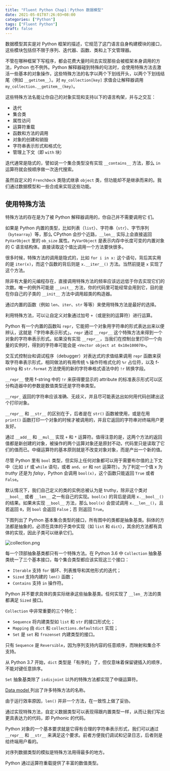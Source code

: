 ```yaml
---
title: "Fluent Python Chap1：Python 数据模型"
date: 2021-05-01T07:26:03+08:00
categories: ["Python"]
tags: ["Fluent Python"]
draft: false
---
```


数据模型其实是对 Python 框架的描述，它规范了这门语言自身构建模块的接口，这些模块包括但不限于序列、迭代器、函数、类和上下文管理器。

不管在哪种框架下写程序，都会花费大量时间去实现那些会被框架本身调用的方法，Python 也不例外。Python 解释器碰到特殊的句法时，会使用特殊方法去激活一些基本的对象操作，这些特殊方法的名字以两个下划线开头，以两个下划线结尾（例如 `__getitem__`）。对 `my_collection[key]` 求值会让解释器调用 `my_collection.__getitem__(key)`。

<!--more-->

这些特殊方法名能让你自己的对象实现和支持以下的语言构架，并与之交互：

- 迭代
-  集合类
-  属性访问
-  运算符重载
-  函数和方法的调用
-  对象的创建和销毁
-  字符串表示形式和格式化
-  管理上下文（即 `with` 块）

迭代通常是隐式的，譬如说一个集合类型没有实现 `__contains__` 方法，那么 `in` 运算符就会按顺序做一次迭代搜索。

虽然自定义的 `FrenchDeck` 类隐式继承 `object` 类，但功能却不是继承而来的。我们通过数据模型和一些合成来实现这些功能。

## 使用特殊方法

特殊方法的存在是为了被 Python 解释器调用的，你自己并不需要调用它
们。

如果是 Python 内置的类型，比如列表（`list`）、字符串（`str`）、字节序列（`bytearray`）等，那么 CPython 会抄个近路，`__len__` 实际上会直接返回 `PyVarObject` 里的 `ob_size` 属性。`PyVarObject` 是表示内存中长度可变的内置对象的 C 语言结构体。直接读取这个值比调用一个方法要快很多。

很多时候，特殊方法的调用是隐式的，比如 `for i in x:` 这个语句，背后其实用的是 `iter(x)`，而这个函数的背后则是 `x.__iter__()` 方法。当然前提是 `x` 实现了这个方法。

除非有大量的元编程存在，直接调用特殊方法的频率应该远远低于你去实现它们的次数。唯一的例外可能是 `__init__` 方法，你的代码里可能经常会用到它，目的是在你自己的子类的 `__init__` 方法中调用超类的构造器。

通过内置的函数（例如 `len`、`iter`、`str` 等等）来使用特殊方法是最好的选择。

利用特殊方法，可以让自定义对象通过加号 `+`（或是别的运算符）进行运算。

Python 有一个内置的函数叫 `repr`，它能把一个对象用字符串的形式表达出来以便辨认，这就是「字符串表示形式」。`repr` 通过 `__repr__` 这个特殊方法来得到一个对象的字符串表示形式。如果没有实现 `__repr__`，当我们在控制台里打印一个向量的实例时，得到的字符串可能会是 `<Vector object at 0x10e100070>`。

交互式控制台和调试程序（debugger）对表达式的求值结果调用 `repr` 函数来获取字符串表示形式，相同做法的有用传统 `%` 操作符格式化的 `%r` 占位符，以及 f-string 和 `str.format` 方法使用的新的字符串格式语法中的 `!r` 转换字段。

`__repr__` 使用 f-string 中的 `!r` 来获得要显示的 attribute 的标准表示形式可以区分构造器中的参数是数值类型还是字符串类型。

`__repr_` 返回的字符串应该准确、无歧义，并且尽可能表达出如何用代码创建出这个打印对象。

`__repr__` 和 `__str__` 的区别在于，后者是在 `str()` 函数被使用，或是在用 `print()` 函数打印一个对象的时候才被调用的，并且它返回的字符串对终端用户更友好。

通过 `__add__` 和 `__mul__` 实现 `+` 和 `*` 运算符。值得注意的是，这两个方法的返回值都是新创建的对象，被操作的两个运算对象还是原封不动，代码里只是读取了它们的值而已。中缀运算符的基本原则就是不改变对象对象，而是产出一个新的值。

尽管 Python 里有 `bool` 类型，但实际上任何对象都可以用于需要布尔值的上下文中（比如 `if` 或 `while` 语句，或者 `and`、`or` 和 `not` 运算符）。为了判定一个值 x 为 *truthy* 还是为 *falsy*，Python 会调用 `bool(x)`，这个函数只能返回 `True` 或者 `False`。

默认情况下，我们自己定义的类的实例总被认为是 truthy，除非这个类对 `__bool__` 或者 `__len__` 之一有自己的实现。`bool(x)` 的背后是调用 `x.__bool__()` 的结果。如果未实现 `__bool__` 方法，那么 `bool(x)` 会尝试调用 `x.__len__()`，且若返回 `0`，则 `bool` 会返回 `False`；否
则返回 `True`。

下图列出了 Python 基本集合类型的接口，所有图中的类都是抽象基类。斜体的方法都是抽象的，必须在具体的子类中实现（如 `list` 和 `dict`），其余的方法都有具体的实现，因此子类可以继承它们。

![collection.png](https://i.loli.net/2021/05/01/y3AQsqlY4wIRL7X.png)

每一个顶部抽象基类都只有一个特殊方法。在 Python 3.6 中 `Collection` 抽象基类统一了三个基本接口，每个集合类型都应该实现这三个接口：

- `Iterable` 支持 `for` 循环、列表推导和其他形式的迭代；
- `Sized` 支持内建的 `len()` 函数；
- `Contains` 支持 `in` 操作符。

Python 并不要求具体的类实际继承这些抽象基类。任何实现了 `__len_` 方法的类都满足 `Sized` 接口。

`Collection` 中非常重要的三个特化：

- `Sequence` 将内建类型如 `list` 和 `str` 的接口形式化；
- `Mapping` 由 `dict` 和 `collections.defaultdict` 实现；
- `Set` 是 `set` 和 `frozenset` 内建类型的接口。

只有 `Sequence` 是 `Reversible`，因为序列支持内容的任意顺序，而映射和集合不支持。

从 Python 3.7 开始，`dict` 类型是「有序的」了，但仅意味着保留键插入的顺序，不能对键任意排序。

`Set` 抽象基类除了 `isdisjoint` 以外的特殊方法都实现了中缀运算符。

[Data model ](https://docs.python.org/3/reference/datamodel.html#special-method-names) 列出了许多特殊方法的名称。

由于运行效率原因，`len()` 并非一个方法，在一致性上做了妥协。

通过实现特殊方法，自定义数据类型可以表现得跟内置类型一样，从而让我们写出更具表达力的代码，即 Pythonic 的代码。

Python 对象的一个基本要求就是它得有合理的字符串表示形式，我们可以通过 `__repr__` 和 `__str__` 来满足这个要求。前者方便我们调试和记录日志，后者则是给终端用户看的。

对序列数据类型的模拟是特殊方法用得最多的地方。

Python 通过运算符重载提供了丰富的数值类型。